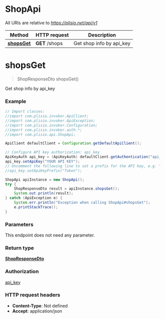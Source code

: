 # ShopApi

All URIs are relative to *https://plisio.net/api/v1*

Method | HTTP request | Description
------------- | ------------- | -------------
[**shopsGet**](ShopApi.md#shopsGet) | **GET** /shops | Get shop info by api_key

<a name="shopsGet"></a>
# **shopsGet**
> ShopResponseDto shopsGet()

Get shop info by api_key

### Example
```java
// Import classes:
//import com.plisio.invoker.ApiClient;
//import com.plisio.invoker.ApiException;
//import com.plisio.invoker.Configuration;
//import com.plisio.invoker.auth.*;
//import com.plisio.api.ShopApi;

ApiClient defaultClient = Configuration.getDefaultApiClient();

// Configure API key authorization: api_key
ApiKeyAuth api_key = (ApiKeyAuth) defaultClient.getAuthentication("api_key");
api_key.setApiKey("YOUR API KEY");
// Uncomment the following line to set a prefix for the API key, e.g. "Token" (defaults to null)
//api_key.setApiKeyPrefix("Token");

ShopApi apiInstance = new ShopApi();
try {
    ShopResponseDto result = apiInstance.shopsGet();
    System.out.println(result);
} catch (ApiException e) {
    System.err.println("Exception when calling ShopApi#shopsGet");
    e.printStackTrace();
}
```

### Parameters
This endpoint does not need any parameter.

### Return type

[**ShopResponseDto**](ShopResponseDto.md)

### Authorization

[api_key](../README.md#api_key)

### HTTP request headers

 - **Content-Type**: Not defined
 - **Accept**: application/json

